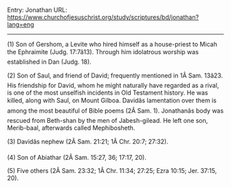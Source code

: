 Entry: Jonathan
URL: https://www.churchofjesuschrist.org/study/scriptures/bd/jonathan?lang=eng

---

(1) Son of Gershom, a Levite who hired himself as a house-priest to Micah the Ephraimite (Judg. 17:7â13). Through him idolatrous worship was established in Dan (Judg. 18).

(2) Son of Saul, and friend of David; frequently mentioned in 1Â Sam. 13â23. His friendship for David, whom he might naturally have regarded as a rival, is one of the most unselfish incidents in Old Testament history. He was killed, along with Saul, on Mount Gilboa. Davidâs lamentation over them is among the most beautiful of Bible poems (2Â Sam. 1). Jonathanâs body was rescued from Beth-shan by the men of Jabesh-gilead. He left one son, Merib-baal, afterwards called Mephibosheth.

(3) Davidâs nephew (2Â Sam. 21:21; 1Â Chr. 20:7; 27:32).

(4) Son of Abiathar (2Â Sam. 15:27, 36; 17:17, 20).

(5) Five others (2Â Sam. 23:32; 1Â Chr. 11:34; 27:25; Ezra 10:15; Jer. 37:15, 20).
